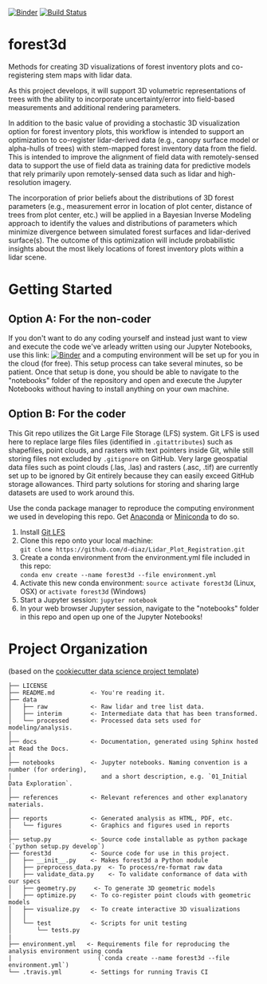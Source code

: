 [![Binder](https://mybinder.org/badge.svg)](https://mybinder.org/v2/gh/d-diaz/Lidar_Plot_Registration/master)
[![Build Status](https://travis-ci.org/d-diaz/lidar_plot_registration.svg?branch=master)](https://travis-ci.org/d-diaz/lidar_plot_registration)

# forest3d
Methods for creating 3D visualizations of forest inventory plots and co-registering stem maps with lidar data.

As this project develops, it will support 3D volumetric representations of trees with the ability to incorporate uncertainty/error into field-based measurements and additional rendering parameters.

In addition to the basic value of providing a stochastic 3D visualization option for forest inventory plots, this workflow is intended to support an optimization to co-register lidar-derived data (e.g., canopy surface model or alpha-hulls of trees) with stem-mapped forest inventory data from the field. This is intended to improve the alignment of field data with remotely-sensed data to support the use of field data as training data for predictive models that rely primarily upon remotely-sensed data such as lidar and high-resolution imagery.

The incorporation of prior beliefs about the distributions of 3D forest parameters (e.g., measurement error in location of plot center, distance of trees from plot center, etc.) will be applied in a Bayesian Inverse Modeling approach to identify the values and distributions of parameters which minimize divergence between simulated forest surfaces and lidar-derived surface(s). The outcome of this optimization will include probabilistic insights about the most likely locations of forest inventory plots within a lidar scene.

# Getting Started

## Option A: For the non-coder
If you don't want to do any coding yourself and instead just want to view and execute the code we've arleady written using our Jupyter Notebooks, use this link:  [![Binder](https://mybinder.org/badge.svg)](https://mybinder.org/v2/gh/d-diaz/Lidar_Plot_Registration/master) and a computing environment will be set up for you in the cloud (for free). This setup process can take several minutes, so be patient. Once that setup is done, you should be able to navigate to the "notebooks" folder of the repository and open and execute the Jupyter Notebooks without having to install anything on your own machine.

## Option B: For the coder
This Git repo utilizes the Git Large File Storage (LFS) system. Git LFS is used here to replace large files files (identified in `.gitattributes`) such as shapefiles, point clouds, and rasters with text pointers inside Git, while still storing files not excluded by `.gitignore` on GitHub. Very large geospatial data files such as point clouds (.las, .las) and rasters (.asc, .tif) are currently set up to be ignored by Git entirely because they can easily exceed GitHub storage allowances. Third party solutions for storing and sharing large datasets are used to work around this.

Use the conda package manager to reproduce the computing environment we used in developing this repo. Get [Anaconda](https://www.anaconda.com/download/) or [Miniconda](https://conda.io/miniconda.html) to do so.

1. Install [Git LFS](https://github.com/git-lfs/git-lfs/wiki/Installation)
2. Clone this repo onto your local machine:  
`git clone https://github.com/d-diaz/Lidar_Plot_Registration.git`
3. Create a conda environment from the environment.yml file included in this repo:  
`conda env create --name forest3d --file environment.yml`
4. Activate this new conda environment:
`source activate forest3d` (Linux, OSX) or `activate forest3d` (Windows)
5. Start a Jupyter session:
`jupyter notebook`
6. In your web browser Jupyter session, navigate to the "notebooks" folder in this repo and open up one of the Jupyter Notebooks!

# Project Organization
(based on the [cookiecutter data science project template](https://drivendata.github.io/cookiecutter-data-science/))

    ├── LICENSE
    ├── README.md          <- You're reading it.
    ├── data
    │   ├── raw            <- Raw lidar and tree list data.
    │   ├── interim        <- Intermediate data that has been transformed.
    │   └── processed      <- Processed data sets used for modeling/analysis.
    │
    ├── docs               <- Documentation, generated using Sphinx hosted at Read the Docs.
    │  
    ├── notebooks          <- Jupyter notebooks. Naming convention is a number (for ordering),
    │                         and a short description, e.g. `01_Initial Data Exploration`.
    │
    ├── references         <- Relevant references and other explanatory materials.
    │
    ├── reports            <- Generated analysis as HTML, PDF, etc.
    │   └── figures        <- Graphics and figures used in reports
    |
    ├── setup.py           <- Source code installable as python package (`python setup.py develop`)
    ├── forest3d           <- Source code for use in this project.
    │   ├── __init__.py    <- Makes forest3d a Python module
    │   ├── preprocess_data.py  <- To process/re-format raw data
    │   ├── validate_data.py    <- To validate conformance of data with our specs
    │   ├── geometry.py     <- To generate 3D geometric models
    │   ├── optimize.py    <- To co-register point clouds with geometric models
    │   ├── visualize.py   <- To create interactive 3D visualizations
    │   │
    │   └── test           <- Scripts for unit testing
    │       └── tests.py   
    |
    ├── environment.yml   <- Requirements file for reproducing the analysis environment using conda
    |                        (`conda create --name forest3d --file environment.yml`)
    └── .travis.yml        <- Settings for running Travis CI
